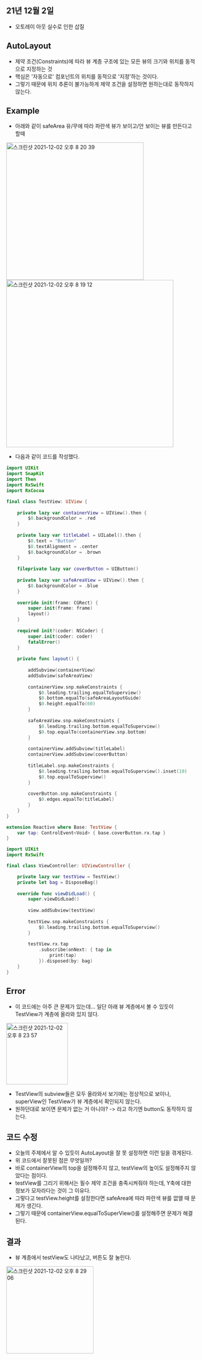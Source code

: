 ## 21년 12월 2일
- 오토레이 아웃 실수로 인한 삽질

## AutoLayout
- 제약 조건(Constraints)에 따라  뷰 계층 구조에 있는 모든 뷰의 크기와 위치를 동적으로 지정하는 것
- 핵심은 '자동으로' 컴포넌트의 위치를 동적으로 '지정'하는 것이다.
- 그렇기 때문에 위치 추론이 불가능하게 제약 조건을 설정하면 원하는대로 동작하지 않는다.

## Example
- 아래와 같이 safeArea 유/무에 따라 파란색 뷰가 보이고/안 보이는 뷰를 만든다고 할때

<img width="364" alt="스크린샷 2021-12-02 오후 8 20 39" src="https://user-images.githubusercontent.com/74946802/144412651-f83b22a2-bc47-4a91-96d0-e88189cbbbb6.png"> <img width="443" alt="스크린샷 2021-12-02 오후 8 19 12" src="https://user-images.githubusercontent.com/74946802/144412454-8557bfd6-7286-4634-adba-4cdda117f39b.png">

- 다음과 같이 코드를 작성했다.
```swift
import UIKit
import SnapKit
import Then
import RxSwift
import RxCocoa

final class TestView: UIView {
    
    private lazy var containerView = UIView().then {
        $0.backgroundColor = .red
    }
    
    private lazy var titleLabel = UILabel().then {
        $0.text = "Button"
        $0.textAlignment = .center
        $0.backgroundColor = .brown
    }
    
    fileprivate lazy var coverButton = UIButton()
    
    private lazy var safeAreaView = UIView().then {
        $0.backgroundColor = .blue
    }
    
    override init(frame: CGRect) {
        super.init(frame: frame)
        layout()
    }
    
    required init?(coder: NSCoder) {
        super.init(coder: coder)
        fatalError()
    }
    
    private func layout() {
        
        addSubview(containerView)
        addSubview(safeAreaView)
        
        containerView.snp.makeConstraints {
            $0.leading.trailing.equalToSuperview()
            $0.bottom.equalTo(safeAreaLayoutGuide)
            $0.height.equalTo(60)
        }
        
        safeAreaView.snp.makeConstraints {
            $0.leading.trailing.bottom.equalToSuperview()
            $0.top.equalTo(containerView.snp.bottom)
        }
        
        containerView.addSubview(titleLabel)
        containerView.addSubview(coverButton)
        
        titleLabel.snp.makeConstraints {
            $0.leading.trailing.bottom.equalToSuperview().inset(10)
            $0.top.equalToSuperview()
        }
        
        coverButton.snp.makeConstraints {
            $0.edges.equalTo(titleLabel)
        }
    }
}

extension Reactive where Base: TestView {
    var tap: ControlEvent<Void> { base.coverButton.rx.tap }
}
```

```swift
import UIKit
import RxSwift

final class ViewController: UIViewController {

    private lazy var testView = TestView()
    private let bag = DisposeBag()
    
    override func viewDidLoad() {
        super.viewDidLoad()
        
        view.addSubview(testView)
        
        testView.snp.makeConstraints {
            $0.leading.trailing.bottom.equalToSuperview()
        }
        
        testView.rx.tap
            .subscribe(onNext: { tap in
                print(tap)
            }).disposed(by: bag)
    }
}

```

## Error
- 이 코드에는 아주 큰 문제가 있는데... 일단 아래 뷰 계층에서 볼 수 있듯이 TestView가 계층에 올라와 있지 않다.

<img width="163" alt="스크린샷 2021-12-02 오후 8 23 57" src="https://user-images.githubusercontent.com/74946802/144413125-66ab8f0c-6b08-4164-abc4-00b56405ef11.png">

- TestView의 subview들은 모두 올라와서 보기에는 정상적으로 보이나, superView인 TestView가 뷰 계층에서 확인되지 않는다.
- 원하던대로 보이면 문제가 없는 거 아니야? -> 라고 하기엔 button도 동작하지 않는다.

## 코드 수정
- 오늘의 주제에서 알 수 있듯이 AutoLayout을 잘 못 설정하면 이런 일을 겪게된다.
- 위 코드에서 잘못된 점은 무엇일까?
- 바로 containerView의 top을 설정해주지 않고, testView의 높이도 설정해주지 않았다는 점이다.
- testView를 그리기 위해서는 필수 제약 조건을 충족시켜줘야 하는데, Y축에 대한 정보가 모자라다는 것이 그 이유다.
- 그렇다고 testView.height를 설정한다면 safeArea에 따라 파란색 뷰를 없앨 때 문제가 생긴다.
- 그렇기 때문에 containerView.equalToSuperView()를 설정해주면 문제가 해결된다.

## 결과
- 뷰 계층에서 testView도 나타났고, 버튼도 잘 눌린다.

<img width="231" alt="스크린샷 2021-12-02 오후 8 29 06" src="https://user-images.githubusercontent.com/74946802/144413888-62124463-d600-4e65-b41c-914ca8ddf0a9.png">

